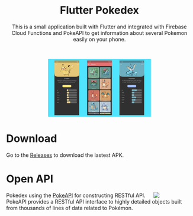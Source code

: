 <h1 align="center">Flutter Pokedex</h1>

<p align="center">
This is a small application built with Flutter and integrated with Firebase Cloud Functions and PokeAPI to get information about several Pokemon easily on your phone.
</p>
</br>

<p align="center">
<img src="previews/screenshots.png" width="55%"/>
</p>

# Download

Go to the [Releases](https://github.com/saulo-arantes/flutter-pokedex-app/releases) to download the lastest APK.

# Open API

<img src="https://user-images.githubusercontent.com/24237865/83422649-d1b1d980-a464-11ea-8c91-a24fdf89cd6b.png" align="right" width="21%"/>

Pokedex using the [PokeAPI](https://pokeapi.co/) for constructing RESTful API.<br>
PokeAPI provides a RESTful API interface to highly detailed objects built from thousands of lines of data related to Pokémon.
